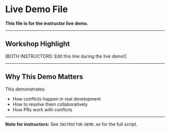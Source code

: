 # Live Demo File

**This file is for the instructor live demo.**

---

## Workshop Highlight

[BOTH INSTRUCTORS: Edit this line during the live demo!]

---

## Why This Demo Matters

This demonstrates:
- How conflicts happen in real development
- How to resolve them collaboratively
- How PRs work with conflicts

---

**Note for instructors:** See `INSTRUCTOR-DEMO.md` for the full script.

